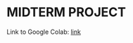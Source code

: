 # MIDTERM PROJECT
Link to Google Colab: [link](https://colab.research.google.com/drive/1SA3TbUOTuzA1H5SP9dgJIf8L5WYy_faJ?usp=sharing)
